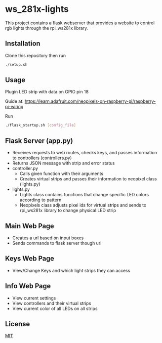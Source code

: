 # ws_281x-lights

This project contains a flask webserver that provides a website to control rgb lights through the rpi_ws281x library.

## Installation

Clone this repository then run
```bash
./setup.sh
```

## Usage

Plugin LED strip with data on GPIO pin 18

Guide at: https://learn.adafruit.com/neopixels-on-raspberry-pi/raspberry-pi-wiring

Run
```bash
./flask_startup.sh [config_file]
```

## Flask Server (app.py)

* Receives requests to web routes, checks keys, and passes information to controllers (controllers.py)
* Returns JSON message with strip and error status
* controller.py
    * Calls given function with their arguments
    * Creates virtual strips and passes their information to neopixel class (lights.py)
* lights.py
    * Lights class contains functions that change specific LED colors according to pattern
    * Neopixels class adjusts pixel ids for virtual strips and sends to rpi_ws281x library to change 
      physical LED strip


## Main Web Page

* Creates a url based on input boxes
* Sends commands to flask server though url

## Keys Web Page

* View/Change Keys and which light strips they can access

## Info Web Page

* View current settings
* View controllers and their virtual strips
* View current color of all LEDs on all strips


## License
[MIT](https://choosealicense.com/licenses/mit/)
